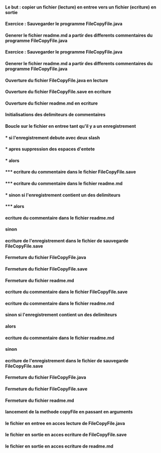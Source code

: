#### Le but : copier un fichier (lecture) en entree vers un fichier (ecriture) en sortie
####
#### Exercice : Sauvegarder le programme FileCopyFile.java
####            Generer le fichier readme.md a partir des differents commentaires du programme FileCopyFile.java
####
#### Exercice : Sauvegarder le programme FileCopyFile.java 
####            Generer le fichier readme.md a partir des differents commentaires du programme FileCopyFile.java
####
#### Ouverture du fichier FileCopyFile.java en lecture
#### Ouverture du fichier FileCopyFile.save en ecriture
#### Ouverture du fichier readme.md en ecriture
####
#### Initialisations des delimiteurs de commentaires

#### Boucle sur le fichier en entree tant qu'il y a un enregistrement
#### * si l'enregistrement debute avec deux slash
#### * apres suppression des espaces d'entete
#### * alors
#### *** ecriture du commentaire dans le fichier FileCopyFile.save
#### *** ecriture du commentaire dans le fichier readme.md
#### * sinon si l'enregistrement contient un des delimiteurs
#### *** alors
#### ecriture du commentaire dans le fichier readme.md
#### sinon
#### ecriture de l'enregistrement dans le fichier de sauvegarde FileCopyFile.save
####
#### Fermeture du fichier FileCopyFile.java
#### Fermeture du fichier FileCopyFile.save
#### Fermeture du fichier readme.md
####
####     ecriture du commentaire dans le fichier FileCopyFile.save
####     ecriture du commentaire dans le fichier readme.md
#### sinon si l'enregistrement contient un des delimiteurs
####       alors
####           ecriture du commentaire dans le fichier readme.md
####       sinon
####           ecriture de l'enregistrement dans le fichier de sauvegarde FileCopyFile.save
####
#### Fermeture du fichier FileCopyFile.java
#### Fermeture du fichier FileCopyFile.save
#### Fermeture du fichier readme.md
####
#### lancement de la methode copyFile en passant en arguments
#### le fichier en entree en acces lecture  de FileCopyFile.java
#### le fichier en sortie en acces ecriture de FileCopyFile.save
#### le fichier en sortie en acces ecriture de readme.md
